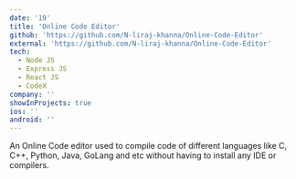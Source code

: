 ```yaml
---
date: '19'
title: 'Online Code Editor'
github: 'https://github.com/N-liraj-khanna/Online-Code-Editor'
external: 'https://github.com/N-liraj-khanna/Online-Code-Editor'
tech:
  - Node JS
  - Express JS
  - React JS
  - CodeX
company: ''
showInProjects: true
ios: ''
android: ''
---
```


 An Online Code editor used to compile code of different languages like C, C++, Python, Java, GoLang and etc without having to install any IDE or compilers. 